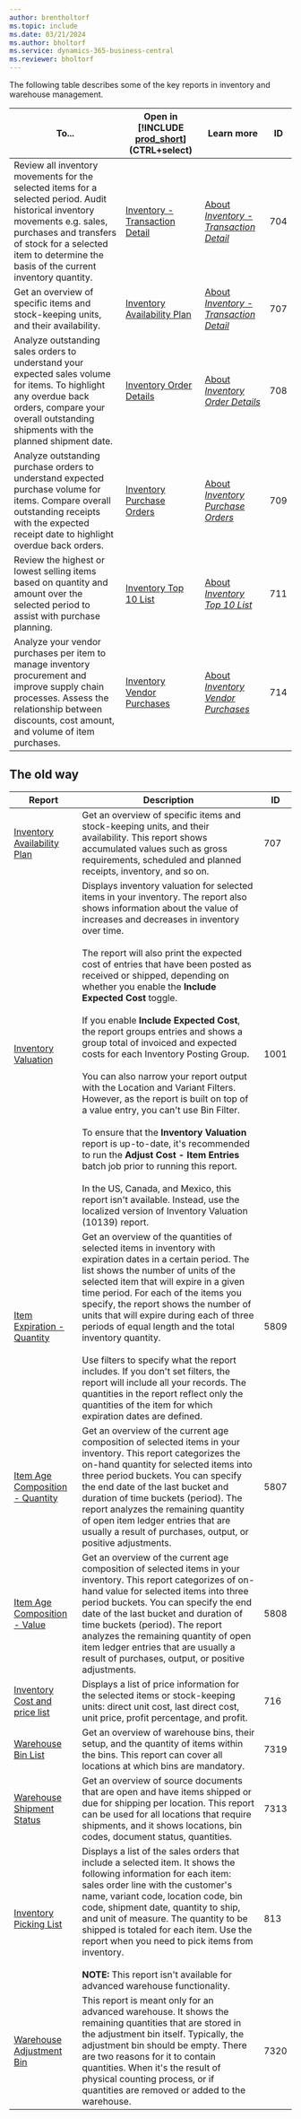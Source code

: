 ```yaml
---
author: brentholtorf
ms.topic: include
ms.date: 03/21/2024
ms.author: bholtorf
ms.service: dynamics-365-business-central
ms.reviewer: bholtorf
---
```


The following table describes some of the key reports in inventory and warehouse management.

| To... | Open in [!INCLUDE [prod_short](prod_short.md)] (CTRL+select) | Learn more | ID | 
|-------|------------| ------------|----|
| Review all inventory movements for the selected items for a selected period. Audit historical inventory movements e.g. sales, purchases and transfers of stock for a selected item to determine the basis of the current inventory quantity. | [Inventory - Transaction Detail](https://businesscentral.dynamics.com?report=704) | [About *Inventory - Transaction Detail*](../reports/report-704.md) | 704 |
| Get an overview of specific items and stock-keeping units, and their availability. | [Inventory Availability Plan](https://businesscentral.dynamics.com?report=707) | [About *Inventory - Transaction Detail*](../reports/report-707.md) | 707 | 
| Analyze outstanding sales orders to understand your expected sales volume for items. To highlight any overdue back orders, compare your overall outstanding shipments with the planned shipment date. | [Inventory Order Details](https://businesscentral.dynamics.com?report=708) | [About *Inventory Order Details*](../reports/report-708.md) | 708 |
| Analyze outstanding purchase orders to understand expected purchase volume for items. Compare overall outstanding receipts with the expected receipt date to highlight overdue back orders. | [Inventory Purchase Orders](https://businesscentral.dynamics.com?report=709)| [About *Inventory Purchase Orders*](../reports/report-709.md) | 709 |
| Review the highest or lowest selling items based on quantity and amount over the selected period to assist with purchase planning. | [Inventory Top 10 List](https://businesscentral.dynamics.com?report=711) | [About *Inventory Top 10 List*](../reports/report-711.md) | 711 |
| Analyze your vendor purchases per item to manage inventory procurement and improve supply chain processes. Assess the relationship between discounts, cost amount, and volume of item purchases. | [Inventory Vendor Purchases](https://businesscentral.dynamics.com?report=714) | [About *Inventory Vendor Purchases*](../reports/report-714.md) | 714 |


<!-- 
1001
5809
5807
5808
716
7319
7313
813
7320 
-->


## The old way

| Report | Description | ID | 
|---------|---------|---------|
|[Inventory Availability Plan](https://businesscentral.dynamics.com?report=707)|Get an overview of specific items and stock-keeping units, and their availability. This report shows accumulated values such as gross requirements, scheduled and planned receipts, inventory, and so on. |707|
|[Inventory Valuation](https://businesscentral.dynamics.com?report=1001)|Displays inventory valuation for selected items in your inventory. The report also shows information about the value of increases and decreases in inventory over time.<br><br>The report will also print the expected cost of entries that have been posted as received or shipped, depending on whether you enable the **Include Expected Cost** toggle.<br><br>If you enable **Include Expected Cost**, the report groups entries and shows a group total of invoiced and expected costs for each Inventory Posting Group.<br><br>You can also narrow your report output with the Location and Variant Filters. However, as the report is built on top of a value entry, you can't use Bin Filter.<br><br>To ensure that the **Inventory Valuation** report is up-to-date, it's recommended to run the **Adjust Cost - Item Entries** batch job prior to running this report.<br><br>In the US, Canada, and Mexico, this report isn't available. Instead, use the localized version of Inventory Valuation (10139) report.|1001|
|[Item Expiration - Quantity](https://businesscentral.dynamics.com?report=5809)|Get an overview of the quantities of selected items in inventory with expiration dates in a certain period. The list shows the number of units of the selected item that will expire in a given time period. For each of the items you specify, the report shows the number of units that will expire during each of three periods of equal length and the total inventory quantity.<br><br>Use filters to specify what the report includes. If you don't set filters, the report will include all your records. The quantities in the report reflect only the quantities of the item for which expiration dates are defined.|5809|
|[Item Age Composition - Quantity](https://businesscentral.dynamics.com?report=5807)|Get an overview of the current age composition of selected items in your inventory. This report categorizes the on-hand quantity for selected items into three period buckets. You can specify the end date of the last bucket and duration of time buckets (period). The report analyzes the remaining quantity of open item ledger entries that are usually a result of purchases, output, or positive adjustments.|5807|
|[Item Age Composition - Value](https://businesscentral.dynamics.com?report=5808)|Get an overview of the current age composition of selected items in your inventory. This report categorizes of on-hand value for selected items into three period buckets. You can specify the end date of the last bucket and duration of time buckets (period). The report analyzes the remaining quantity of open item ledger entries that are usually a result of purchases, output, or positive adjustments.|5808|
|[Inventory Cost and price list](https://businesscentral.dynamics.com?report=716)|Displays a list of price information for the selected items or stock-keeping units: direct unit cost, last direct cost, unit price, profit percentage, and profit. |716|
|[Warehouse Bin List](https://businesscentral.dynamics.com?report=7319)|Get an overview of warehouse bins, their setup, and the quantity of items within the bins. This report can cover all locations at which bins are mandatory. |7319|
|[Warehouse Shipment Status](https://businesscentral.dynamics.com?report=7313)|Get an overview of source documents that are open and have items shipped or due for shipping per location. This report can be used for all locations that require shipments, and it shows locations, bin codes, document status, quantities.|7313|
|[Inventory Picking List](https://businesscentral.dynamics.com?report=813)|Displays a list of the sales orders that include a selected item. It shows the following information for each item: sales order line with the customer's name, variant code, location code, bin code, shipment date, quantity to ship, and unit of measure. The quantity to be shipped is totaled for each item. Use the report when you need to pick items from inventory.<br><br>**NOTE:** This report isn't available for advanced warehouse functionality.|813|
|[Warehouse Adjustment Bin](https://businesscentral.dynamics.com?report=7320)|This report is meant only for an advanced warehouse. It shows the remaining quantities that are stored in the adjustment bin itself. Typically, the adjustment bin should be empty. There are two reasons for it to contain quantities. When it's the result of physical counting process, or if quantities are removed or added to the warehouse.|7320|
